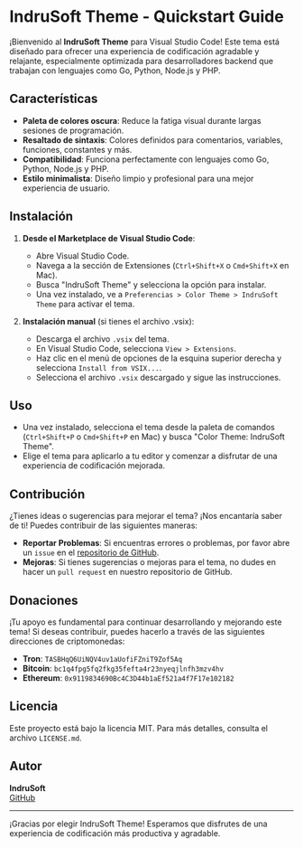 # IndruSoft Theme - Quickstart Guide

¡Bienvenido al **IndruSoft Theme** para Visual Studio Code! Este tema está diseñado para ofrecer una experiencia de codificación agradable y relajante, especialmente optimizada para desarrolladores backend que trabajan con lenguajes como Go, Python, Node.js y PHP.

## Características

- **Paleta de colores oscura**: Reduce la fatiga visual durante largas sesiones de programación.
- **Resaltado de sintaxis**: Colores definidos para comentarios, variables, funciones, constantes y más.
- **Compatibilidad**: Funciona perfectamente con lenguajes como Go, Python, Node.js y PHP.
- **Estilo minimalista**: Diseño limpio y profesional para una mejor experiencia de usuario.

## Instalación

1. **Desde el Marketplace de Visual Studio Code**:
   - Abre Visual Studio Code.
   - Navega a la sección de Extensiones (`Ctrl+Shift+X` o `Cmd+Shift+X` en Mac).
   - Busca "IndruSoft Theme" y selecciona la opción para instalar.
   - Una vez instalado, ve a `Preferencias > Color Theme > IndruSoft Theme` para activar el tema.

2. **Instalación manual** (si tienes el archivo .vsix):
   - Descarga el archivo `.vsix` del tema.
   - En Visual Studio Code, selecciona `View > Extensions`.
   - Haz clic en el menú de opciones de la esquina superior derecha y selecciona `Install from VSIX...`.
   - Selecciona el archivo `.vsix` descargado y sigue las instrucciones.

## Uso

- Una vez instalado, selecciona el tema desde la paleta de comandos (`Ctrl+Shift+P` o `Cmd+Shift+P` en Mac) y busca "Color Theme: IndruSoft Theme".
- Elige el tema para aplicarlo a tu editor y comenzar a disfrutar de una experiencia de codificación mejorada.

## Contribución

¿Tienes ideas o sugerencias para mejorar el tema? ¡Nos encantaría saber de ti! Puedes contribuir de las siguientes maneras:

- **Reportar Problemas**: Si encuentras errores o problemas, por favor abre un `issue` en el [repositorio de GitHub](https://github.com/Indru88/pomodoro-timer/issues).
- **Mejoras**: Si tienes sugerencias o mejoras para el tema, no dudes en hacer un `pull request` en nuestro repositorio de GitHub.

## Donaciones

¡Tu apoyo es fundamental para continuar desarrollando y mejorando este tema! Si deseas contribuir, puedes hacerlo a través de las siguientes direcciones de criptomonedas:

- **Tron**: `TASBHqQ6UiNQV4uv1aUofiFZniT9Zof5Aq`
- **Bitcoin**: `bc1q4fpg5fq2fkg35fefta4r23nyeqjlnfh3mzv4hv`
- **Ethereum**: `0x9119834690Bc4C3D44b1aEf521a4f7F17e102182`

## Licencia

Este proyecto está bajo la licencia MIT. Para más detalles, consulta el archivo `LICENSE.md`.

## Autor

**IndruSoft**  
[GitHub](https://github.com/Indru88)

---

¡Gracias por elegir IndruSoft Theme! Esperamos que disfrutes de una experiencia de codificación más productiva y agradable.
